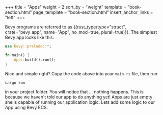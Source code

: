 +++
title = "Apps"
weight = 2
sort_by = "weight"
template = "book-section.html"
page_template = "book-section.html"
insert_anchor_links = "left"
+++

Bevy programs are referred to as {{rust_type(type="struct", crate="bevy_app", name="App", no_mod=true, plural=true)}}. The simplest Bevy app looks like this:

```rs
use bevy::prelude::*;

fn main() {
    App::build().run();
}
```

Nice and simple right? Copy the code above into your ```main.rs``` file, then run:

```
cargo run
```

in your project folder. You will notice that ... nothing happens. This is because we haven't told our app to do anything yet! Apps are just empty shells capable of running our application logic. Lets add some logic to our App using Bevy ECS.
